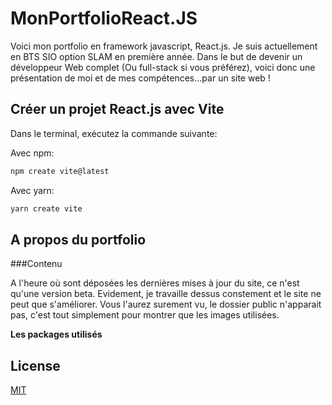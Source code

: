 # MonPortfolioReact.JS
Voici mon portfolio en framework javascript, React.js.
Je suis actuellement en BTS SIO option SLAM en première année.
Dans le but de devenir un développeur Web complet (Ou full-stack si vous préférez), voici donc une présentation de moi et de mes compétences...par un site web !

## Créer un projet React.js avec Vite

Dans le terminal, exécutez la commande suivante: 

Avec npm:
```bash
npm create vite@latest
```
Avec yarn: 
```bash
yarn create vite
```

## A propos du portfolio
###Contenu

A l'heure où sont déposées les dernières mises à jour du site, ce n'est qu'une version beta.
Evidement, je travaille dessus constement et le site ne peut que s'améliorer.
Vous l'aurez surement vu, le dossier public n'apparait pas, c'est tout simplement pour montrer que les images utilisées.

**Les packages utilisés**

## License

[MIT](https://choosealicense.com/licenses/mit/)
